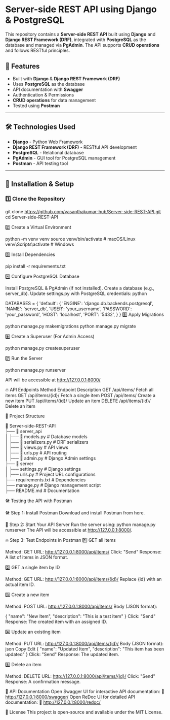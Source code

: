 # Server-side REST API using Django & PostgreSQL

This repository contains a **Server-side REST API** built using **Django** and **Django REST Framework (DRF)**, integrated with **PostgreSQL** as the database and managed via **PgAdmin**. The API supports **CRUD operations** and follows RESTful principles.

## 🚀 Features
- Built with **Django** & **Django REST Framework (DRF)**
- Uses **PostgreSQL** as the database
- API documentation with **Swagger**
- Authentication & Permissions
- **CRUD operations** for data management
- Tested using **Postman**

---

## 🛠 Technologies Used
- **Django** - Python Web Framework  
- **Django REST Framework (DRF)** - RESTful API development  
- **PostgreSQL** - Relational database  
- **PgAdmin** - GUI tool for PostgreSQL management  
- **Postman** - API testing tool  

---

## 📌 Installation & Setup

### 1️⃣ Clone the Repository  

git clone https://github.com/vasanthakumar-hub/Server-side-REST-API.git
cd Server-side-REST-API

2️⃣ Create a Virtual Environment

python -m venv venv
source venv/bin/activate  # macOS/Linux
venv\Scripts\activate  # Windows

3️⃣ Install Dependencies

pip install -r requirements.txt

4️⃣ Configure PostgreSQL Database

Install PostgreSQL & PgAdmin (if not installed).
Create a database (e.g., server_db).
Update settings.py with PostgreSQL credentials:
python

DATABASES = {
    'default': {
        'ENGINE': 'django.db.backends.postgresql',
        'NAME': 'server_db',
        'USER': 'your_username',
        'PASSWORD': 'your_password',
        'HOST': 'localhost',
        'PORT': '5432',
    }
}
5️⃣ Apply Migrations

python manage.py makemigrations
python manage.py migrate

6️⃣ Create a Superuser (For Admin Access)

python manage.py createsuperuser

7️⃣ Run the Server

python manage.py runserver

API will be accessible at http://127.0.0.1:8000/

🔥 API Endpoints
Method	Endpoint	Description
GET	/api/items/	Fetch all items
GET	/api/items/{id}/	Fetch a single item
POST	/api/items/	Create a new item
PUT	/api/items/{id}/	Update an item
DELETE	/api/items/{id}/	Delete an item

📄 Project Structure

📂 Server-side-REST-API  
 ├── 📂 server_api  
 │   ├── 📂 models.py         # Database models  
 │   ├── 📂 serializers.py    # DRF serializers  
 │   ├── 📂 views.py          # API views  
 │   ├── 📂 urls.py           # API routing  
 │   ├── 📂 admin.py          # Django Admin settings  
 ├── 📂 server  
 │   ├── settings.py          # Django settings  
 │   ├── urls.py              # Project URL configurations  
 ├── requirements.txt         # Dependencies  
 ├── manage.py                # Django management script  
 ├── README.md                # Documentation  

🛠 Testing the API with Postman

🛠️ Step 1: Install Postman
Download and install Postman from here.

🚀 Step 2: Start Your API Server
Run the server using:
python manage.py runserver
The API will be accessible at http://127.0.0.1:8000/.

🔥 Step 3: Test Endpoints in Postman
1️⃣ GET all items

Method: GET
URL: http://127.0.0.1:8000/api/items/
Click: "Send"
Response: A list of items in JSON format.

2️⃣ GET a single item by ID

Method: GET
URL: http://127.0.0.1:8000/api/items/{id}/
Replace {id} with an actual item ID.

3️⃣ Create a new item

Method: POST
URL: http://127.0.0.1:8000/api/items/
Body (JSON format):

{
    "name": "New Item",
    "description": "This is a test item"
}
Click: "Send"
Response: The created item with an assigned ID.

4️⃣ Update an existing item

Method: PUT
URL: http://127.0.0.1:8000/api/items/{id}/
Body (JSON format):
json
Copy
Edit
{
    "name": "Updated Item",
    "description": "This item has been updated"
}
Click: "Send"
Response: The updated item.

5️⃣ Delete an item

Method: DELETE
URL: http://127.0.0.1:8000/api/items/{id}/
Click: "Send"
Response: A confirmation message.

📌 API Documentation
Open Swagger UI for interactive API documentation: 🔗 http://127.0.0.1:8000/swagger/
Open ReDoc UI for detailed API documentation: 🔗 http://127.0.0.1:8000/redoc/

📝 License
This project is open-source and available under the MIT License.
